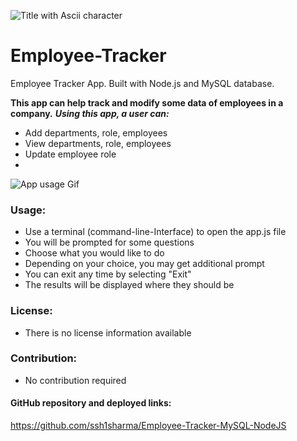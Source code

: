 ![Title with Ascii character](./References_Screenshots_Etc/ascii-character.JPG)

# Employee-Tracker
Employee Tracker App. Built with Node.js and MySQL database.

**This app can help track and modify some data of employees in a company.**
***Using this app, a user can:***
- Add departments, role, employees
- View departments, role, employees
- Update employee role
- 
![App usage Gif](/References_Screenshots_Etc/employee-tracker.gif)

### Usage: 
- Use a terminal (command-line-Interface) to open the app.js file 
- You will be prompted for some questions
- Choose what you would like to do
- Depending on your choice, you may get additional prompt
- You can exit any time by selecting "Exit"
- The results will be displayed where they should be
  
### License:
- There is no license information available

### Contribution: 
- No contribution required

#### GitHub repository and deployed links:
https://github.com/ssh1sharma/Employee-Tracker-MySQL-NodeJS




  
